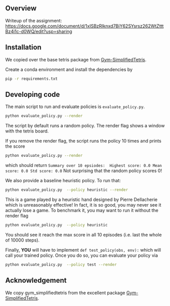 ## Overview

Writeup of the assignment: https://docs.google.com/document/d/1xISBzRIknxd7BiY62SYsrsz262WtZtttBz4i1c-d0WQ/edit?usp=sharing

## Installation

We copied over the base tetris package from [Gym-SimplifiedTetris](https://github.com/OliverOverend/gym-simplifiedtetris). 

Create a conda environment and install the dependencies by
```bash
pip -r requirements.txt
```

## Developing code

The main script to run and evaluate policies is `evaluate_policy.py`. 

```bash
python evaluate_policy.py --render
```

The script by default runs a random policy. The render flag shows a window with the tetris board.

If you remove the render flag, the script runs the policy 10 times and prints the score

```bash
python evaluate_policy.py --render
```

which should return `Summary over 10 epsiodes:  Highest score: 0.0 Mean score: 0.0 Std score: 0.0`
Not surprising that the random policy scores 0! 


We also provide a baseline heuristic policy. To run that:
```bash
python evaluate_policy.py  --policy heuristic --render 
```

This is a game played by a heuristic hand designed by Pierre Dellacherie which is unreasonably effective! In fact, it is so good, you may never see it actually lose a game. To benchmark it, you may want to run it without the render flag
```bash
python evaluate_policy.py  --policy heuristic 
```

You should see it reach the max score in all 10 episodes (i.e. last the whole of 10000 steps). 


Finally, **YOU** will have to implement `def test_policy(obs, env):` which will call your trained policy. Once you do so, you can evaluate your policy via

```bash
python evaluate_policy.py  --policy test --render 
```

## Acknowledgement

We copy gym_simplifiedtetris from the excellent package [Gym-SimplifiedTetris](https://github.com/OliverOverend/gym-simplifiedtetris). 

